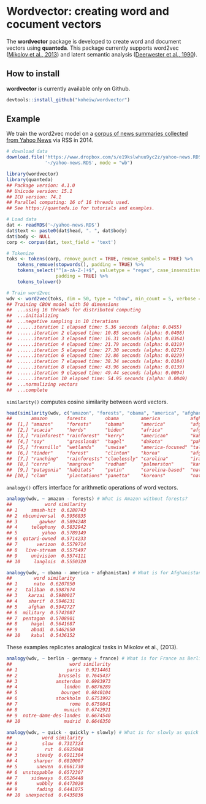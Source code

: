 
# Wordvector: creating word and cocument vectors

The **wordvector** package is developed to create word and document
vectors using **quanteda**. This package currently supports word2vec
([Mikolov et al., 2013](http://arxiv.org/abs/1310.4546)) and latent
semantic analysis ([Deerwester et al.,
1990](https://doi.org/10.1002/(SICI)1097-4571(199009)41:6%3C391::AID-ASI1%3E3.0.CO;2-9)).

## How to install

**wordvector** is currently available only on Github.

``` r
devtools::install_github("koheiw/wordvector")
```

## Example

We train the word2vec model on a [corpus of news summaries collected
from Yahoo
News](https://www.dropbox.com/s/e19kslwhuu9yc2z/yahoo-news.RDS?dl=1) via
RSS in 2014.

``` r
# download data
download.file('https://www.dropbox.com/s/e19kslwhuu9yc2z/yahoo-news.RDS?dl=1', 
              '~/yahoo-news.RDS', mode = "wb")
```

``` r
library(wordvector)
library(quanteda)
## Package version: 4.1.0
## Unicode version: 15.1
## ICU version: 74.1
## Parallel computing: 16 of 16 threads used.
## See https://quanteda.io for tutorials and examples.

# Load data
dat <- readRDS('~/yahoo-news.RDS')
dat$text <- paste0(dat$head, ". ", dat$body)
dat$body <- NULL
corp <- corpus(dat, text_field = 'text')

# Tokenize
toks <- tokens(corp, remove_punct = TRUE, remove_symbols = TRUE) %>% 
    tokens_remove(stopwords(), padding = TRUE) %>% 
    tokens_select("^[a-zA-Z-]+$", valuetype = "regex", case_insensitive = FALSE,
                  padding = TRUE) %>% 
    tokens_tolower()

# Train word2vec
wdv <- word2vec(toks, dim = 50, type = "cbow", min_count = 5, verbose = TRUE)
## Training CBOW model with 50 dimensions
##  ...using 16 threads for distributed computing
##  ...initializing
##  ...negative sampling in 10 iterations
##  ......iteration 1 elapsed time: 5.36 seconds (alpha: 0.0455)
##  ......iteration 2 elapsed time: 10.85 seconds (alpha: 0.0408)
##  ......iteration 3 elapsed time: 16.31 seconds (alpha: 0.0364)
##  ......iteration 4 elapsed time: 21.79 seconds (alpha: 0.0319)
##  ......iteration 5 elapsed time: 27.30 seconds (alpha: 0.0273)
##  ......iteration 6 elapsed time: 32.86 seconds (alpha: 0.0229)
##  ......iteration 7 elapsed time: 38.34 seconds (alpha: 0.0184)
##  ......iteration 8 elapsed time: 43.96 seconds (alpha: 0.0139)
##  ......iteration 9 elapsed time: 49.44 seconds (alpha: 0.0094)
##  ......iteration 10 elapsed time: 54.95 seconds (alpha: 0.0049)
##  ...normalizing vectors
##  ...complete
```

`similarity()` computes cosine similarity between word vectors.

``` r
head(similarity(wdv, c("amazon", "forests", "obama", "america", "afghanistan"), mode = "word"), n = 10)
##       amazon       forests       obama        america           afghanistan  
##  [1,] "amazon"     "forests"     "obama"      "america"         "afghanistan"
##  [2,] "acacia"     "herds"       "biden"      "africa"          "afghan"     
##  [3,] "rainforest" "rainforest"  "kerry"      "american"        "kabul"      
##  [4,] "soy"        "grasslands"  "hagel"      "dakota"          "pakistan"   
##  [5,] "fresnillo"  "wetlands"    "unwise"     "america-focused" "taliban"    
##  [6,] "tinder"     "forest"      "clinton"    "korea"           "afghans"    
##  [7,] "ranching"   "rainforests" "cluelessly" "carolina"        "iraq"       
##  [8,] "cerro"      "mangrove"    "rodham"     "palmerston"      "kandahar"   
##  [9,] "patagonia"  "habitats"    "putin"      "carolina-based"  "nato"       
## [10,] "clam"       "plantations" "panetta"    "koreans"         "nato-led"
```

`analogy()` offers interface for arithmetic operations of word vectors.

``` r
analogy(wdv, ~ amazon - forests) # What is Amazon without forests?
##            word similarity
## 1     smash-hit  0.6288743
## 2  nbcuniversal  0.5956835
## 3        gawker  0.5894248
## 4     telephony  0.5832942
## 5         yahoo  0.5789149
## 6  qatari-owned  0.5714233
## 7       verizon  0.5579714
## 8   live-stream  0.5575497
## 9     univision  0.5574111
## 10     langlois  0.5550320
```

``` r
analogy(wdv, ~ obama - america + afghanistan) # What is for Afghanistan as Obama for America? 
##        word similarity
## 1      nato  0.6207850
## 2   taliban  0.5987674
## 3    karzai  0.5980017
## 4    sharif  0.5946231
## 5    afghan  0.5942727
## 6  military  0.5743087
## 7  pentagon  0.5708901
## 8     hagel  0.5641687
## 9     abadi  0.5462650
## 10    kabul  0.5436152
```

These examples replicates analogical tasks in Mikolov et al., (2013).

``` r
analogy(wdv, ~ berlin - germany + france) # What is for France as Berlin for Germany?
##                     word similarity
## 1                  paris  0.9214461
## 2               brussels  0.7645437
## 3              amsterdam  0.6983973
## 4                 london  0.6876289
## 5                bourget  0.6840104
## 6              stockholm  0.6751992
## 7                   rome  0.6750841
## 8                 munich  0.6742921
## 9  notre-dame-des-landes  0.6674540
## 10                madrid  0.6646350
```

``` r
analogy(wdv, ~ quick - quickly + slowly) # What is for slowly as quick for quickly?
##           word similarity
## 1         slow  0.7317324
## 2          rut  0.6925048
## 3       steady  0.6911304
## 4      sharper  0.6810087
## 5       uneven  0.6661730
## 6  unstoppable  0.6572307
## 7     sideways  0.6526448
## 8       wobbly  0.6473020
## 9       fading  0.6441875
## 10  unexpected  0.6435836
```
